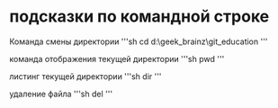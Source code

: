 # подсказки по командной строке

Команда смены директории
'''sh 
cd d:\geek_brainz\git_education
''' 

команда отображения текущей директории
'''sh
pwd
'''

листинг текущей директории
'''sh
dir
'''

удаление файла
'''sh
del <filename>
'''


